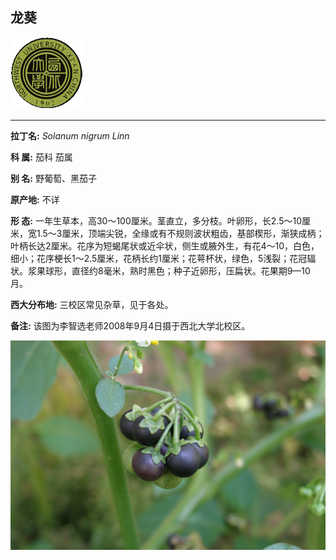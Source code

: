 ## 龙葵

![西北大学校园网络植物志](JPG/nwu.gif)

---

**拉丁名:**  _Solanum nigrum Linn_

**科 属:** 茄科 茄属

**别 名:** 野葡萄、黑茄子 

**原产地:** 不详

**形  态:** 一年生草本，高30～100厘米。茎直立，多分枝。叶卵形，长2.5～10厘米，宽1.5～3厘米，顶端尖锐，全缘或有不规则波状粗齿，基部楔形，渐狭成柄；叶柄长达2厘米。花序为短蝎尾状或近伞状，侧生或腋外生，有花4～10，白色，细小；花序梗长1～2.5厘米，花柄长约1厘米；花萼杯状，绿色，5浅裂；花冠辐状。浆果球形，直径约8毫米，熟时黑色；种子近卵形，压扁状。花果期9—10月。

**西大分布地:** 三校区常见杂草，见于各处。

**备注:** 该图为李智选老师2008年9月4日摄于西北大学北校区。　

![龙葵](JPG/龙葵.JPG) 

